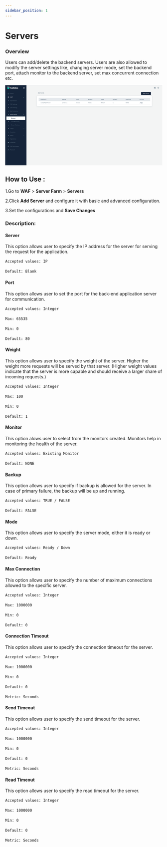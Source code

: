 ```yaml
---
sidebar_position: 1
---
```

# Servers

### Overview 

Users can add/delete the backend servers. Users are also allowed to modify the server settings like, changing server mode, set the backend port, attach monitor to the backend server, set max concurrent connection etc.


![Servers](/img/ce-waf/docs/serversettings.png)

## How to Use :

1.Go to **WAF** > **Server Farm** > **Servers**

2.Click **Add Server** and configure it with basic and advanced configuration.

3.Set the configurations and **Save Changes**

### Description:

#### **Server** 

This option allows user to specify the IP address for the server for serving the request for the application.

    Accepted values: IP 

    Default: Blank  


#### **Port** 

This option allows user to set the port for the back-end application server for communication.

    Accepted values: Integer 

    Max: 65535

    Min: 0

    Default: 80  


#### **Weight** 

This option allows user to specify the weight of the server. Higher the weight more requests will be served by that server. (Higher weight values indicate that the server is more capable and should receive a larger share of incoming requests.)

    Accepted values: Integer 

    Max: 100

    Min: 0

    Default: 1 


#### **Monitor** 

This option alows user to select from the monitors created. Monitors help in monitoring the health of the server.

    Accepted values: Existing Monitor

    Default: NONE  


#### **Backup** 

This option allows user to specify if backup is allowed for the server. In case of primary failure, the backup will be up and running.

    Accepted values: TRUE / FALSE 

    Default: FALSE  


#### **Mode**
This option allows user to specify the server mode, either it is ready or down.

    Accepted values: Ready / Down 

    Default: Ready  


#### **Max Connection** 

This option allows user to specify the number of maximum connections allowed to the specific server.

    Accepted values: Integer 

    Max: 1000000

    Min: 0

    Default: 0  


#### **Connection Timeout** 

This option allows user to specify the connection timeout for the server.

    Accepted values: Integer 

    Max: 1000000

    Min: 0

    Default: 0  

    Metric: Seconds


#### **Send Timeout** 

This option allows user to specify the send timeout for the server. 

    Accepted values: Integer 
    
    Max: 1000000
    
    Min: 0

    Default: 0 

    Metric: Seconds


#### **Read Timeout**

This option allows user to specify the read timeout for the server.

    Accepted values: Integer 
    
    Max: 1000000
    
    Min: 0
    
    Default: 0  

    Metric: Seconds

